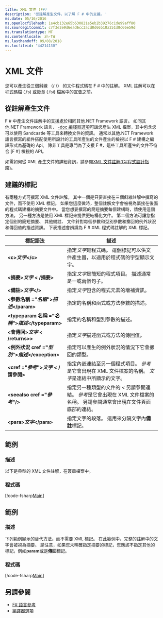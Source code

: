 ```yaml
---
title: XML 文件 (F#)
description: '從註解產生文件，以了解 F # 中的支援。'
ms.date: 05/16/2016
ms.openlocfilehash: 1a4cb132e65b630821e5eb2b39276c1de99aff80
ms.sourcegitcommit: c7f3e2e9d6ead6cc3acd0d66b10a251d0c66e59d
ms.translationtype: MT
ms.contentlocale: zh-TW
ms.lasthandoff: 09/08/2018
ms.locfileid: "44214130"
---
```

# <a name="xml-documentation"></a>XML 文件

您可以產生從三個斜線 （/ /） 的文件程式碼在 F # 中的註解。 XML 註解可以在程式碼檔 (.fs) 或簽章 (.fsi) 檔案中的宣告之前。

## <a name="generating-documentation-from-comments"></a>從註解產生文件

F # 中產生文件註解中的支援處於相同其他.NET Framework 語言。 如同其他.NET Framework 語言， [-doc 編譯器選項](https://msdn.microsoft.com/library/434394ae-0d4a-459c-a684-bffede519a04)可讓您產生 XML 檔案，其中包含您可以使用 Sandcastle 等工具來轉換文件的資訊。 通常以其他.NET Framework 語言撰寫的組件搭配使用所設計的工具所產生的文件產生的檢視以 F # 建構之編譯形式為基礎的 Api。 除非工具是專門為了支援 F #，這些工具所產生的文件不符合 [F #] 檢視的 API。

如需如何從 XML 產生文件的詳細資訊，請參閱[XML 文件註解&#40;C&#35;程式設計指南&#41;](https://msdn.microsoft.com/library/b2s063f7)。

## <a name="recommended-tags"></a>建議的標記

有兩種方式可撰寫 XML 文件註解。 其中一個是只要直接在三個斜線註解中撰寫的文件，而不使用 XML 標記。 如果您這麼做時，整個註解文字會被視為緊接在後面的程式碼建構的摘要文件中。 當您想要撰寫的簡短摘要每個建構時，請使用這個方法。 另一種方法是使用 XML 標記來提供更結構化文件。 第二個方法可讓您指定個別的簡短摘要、 其他備註、 文件針對每個參數和型別參數和擲回的例外狀況和傳回值的描述資訊。 下表描述會辨識為 F # XML 程式碼註解的 XML 標記。

|標記語法|描述|
|----------|-----------|
|**&lt;c&gt;***文字***&lt;/c&gt;**|指定*文字*是程式碼。 這個標記可以供文件產生器，以適用於程式碼的字型顯示文字。|
|**&lt;摘要&gt;***文字*** &lt; /摘要&gt;**|指定*文字*是簡短的程式項目。 描述通常是一或兩個句子。|
|**&lt;備註&gt;***文字***&lt;/&gt;**|指定*文字*包含的程式元素的增補資訊。|
|**&lt;參數名稱 ="***名稱***"&gt;***描述***&lt;/param&gt;**|指定的名稱和函式或方法參數的描述。|
|**&lt;typeparam 名稱 ="***名稱***"&gt;***描述***&lt;/typeparam&gt;**|指定的名稱和型別參數的描述。|
|**&lt;會傳回&gt;***文字*** &lt; /returns>&gt;**|指定*文字*描述函式或方法的傳回值。|
|**&lt;例外狀況 cref ="***型別***"&gt;***描述***&lt;/exception&gt;**|指定可以產生的例外狀況的情況下它會擲回的類型。|
|**&lt;cref ="***參考***"&gt;***文字*** &lt; /請參閱&gt;**|指定內嵌連結至另一個程式項目。 *參考*是它會出現在 XML 文件檔案的名稱。 *文字*是連結中所顯示的文字。|
|**&lt;seealso cref ="***參考***"/&gt;**|指定另一種類型的文件的 < 另請參閱連結。 *參考*是它會出現在 XML 文件檔案的名稱。 另請參閱通常會出現在文件頁面底部的連結。|
|**&lt;para&gt;***文字***&lt;/para&gt;**|指定文字的段落。 這用來分隔文字內**備註**標記。|

## <a name="example"></a>範例

### <a name="description"></a>描述

以下是典型的 XML 文件註解，在簽章檔案中。

### <a name="code"></a>程式碼

[!code-fsharp[Main](../../../samples/snippets/fsharp/lang-ref-2/snippet7101.fs)]

## <a name="example"></a>範例

### <a name="description"></a>描述

下列範例顯示的替代方法，而不需要 XML 標記。 在此範例中，完整的註解中的文字會被視為摘要。 請注意，如果您未明確指定摘要的標記，您應該不指定其他的標記，例如**param**或是**傳回**標記。

### <a name="code"></a>程式碼

[!code-fsharp[Main](../../../samples/snippets/fsharp/lang-ref-2/snippet7102.fs)]

## <a name="see-also"></a>另請參閱

- [F# 語言參考](index.md)
- [編譯器選項](compiler-options.md)
